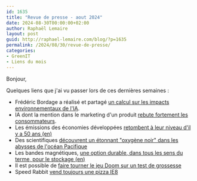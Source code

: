 ```yaml
---
id: 1635
title: "Revue de presse - aout 2024"
date: 2024-08-30T00:00:00+02:00
author: Raphaël Lemaire
layout: post
guid: http://raphael-lemaire.com/blog/?p=1635
permalink: /2024/08/30/revue-de-presse/
categories:
- GreenIT
- Liens du mois
---
```

Bonjour,

Quelques liens que j'ai vu passer lors de ces dernières semaines : 

* Frédéric Bordage a réalisé et partagé [un calcul sur les impacts environnementaux de l'IA](https://www.greenit.fr/2024/08/15/quels-sont-les-impacts-environnementaux-de-lia/).
* IA dont la mention dans le marketing d'un produit [rebute fortement les consommateurs](https://intelligence-artificielle.developpez.com/actu/360963/L-utilisation-des-mots-intelligence-artificielle-dans-le-marketing-d-un-produit-rebute-fortement-les-consommateurs-les-entreprises-qui-tentent-d-integrer-l-IA-dans-leur-produit-commettent-une-grave-erreur/).
* Les émissions des économies développées [retombent à leur niveau d'il y a 50 ans (en)](https://www.iea.org/reports/co2-emissions-in-2023/emissions-in-advanced-economies-fell-to-their-level-of-50-years-ago)
* Des scientifiques [découvrent un étonnant "oxygène noir" dans les abysses de l'océan Pacifique](https://www.francetvinfo.fr/sciences/des-scientifiques-decouvrent-un-etonnant-oxygene-noir-dans-les-abysses-de-l-ocean-pacifique_6681036.html)
* Les bandes magnétiques, [une option durable, dans tous les sens du terme, pour le stockage (en)](https://www.intelligentdatacentres.com/2022/12/29/tape-the-sustainable-option-for-modern-data-storage-and-archiving-needs/)
* Il est possible de [faire tourner le jeu Doom sur un test de grossesse](https://x.com/Foone/status/1302820468819288066)
* Speed Rabbit [vend toujours une pizza IE8](https://mamot.fr/@HTeuMeuLeu@mastodon.social/113038999891833702)


 












